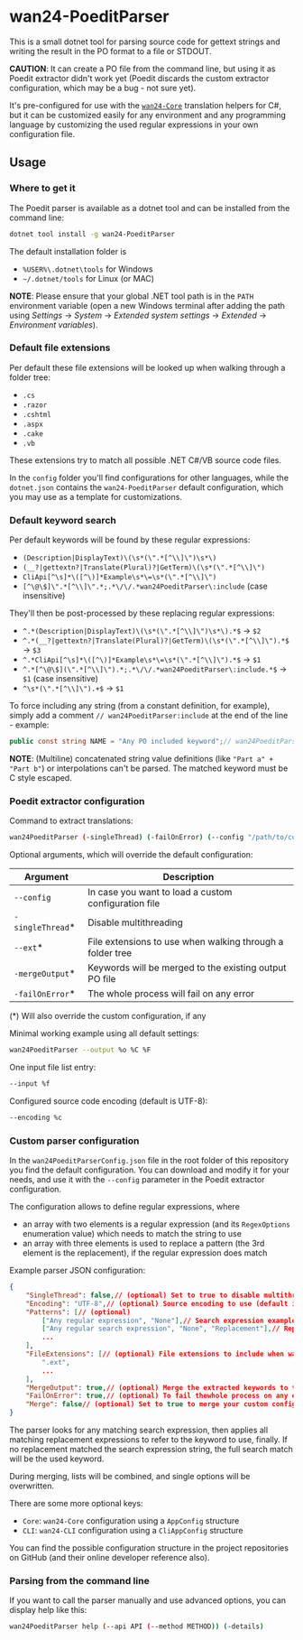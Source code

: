 # wan24-PoeditParser

This is a small dotnet tool for parsing source code for gettext strings and 
writing the result in the PO format to a file or STDOUT.

**CAUTION**: It can create a PO file from the command line, but using it as 
Poedit extractor didn't work yet (Poedit discards the custom extractor 
configuration, which may be a bug - not sure yet).

It's pre-configured for use with the 
[`wan24-Core`](https://github.com/WAN-Solutions/wan24-Core) translation 
helpers for C#, but it can be customized easily for any environment and any 
programming language by customizing the used regular expressions in your own 
configuration file.

## Usage

### Where to get it

The Poedit parser is available as a dotnet tool and can be installed from the 
command line:

```bash
dotnet tool install -g wan24-PoeditParser
```

The default installation folder is 

- `%USER%\.dotnet\tools` for Windows
- `~/.dotnet/tools` for Linux (or MAC)

**NOTE**: Please ensure that your global .NET tool path is in the `PATH` 
environment variable (open a new Windows terminal after adding the path using 
_Settings_ -> _System_ -> _Extended system settings_ -> _Extended_ -> 
_Environment variables_).

### Default file extensions

Per default these file extensions will be looked up when walking through a 
folder tree:

- `.cs`
- `.razor`
- `.cshtml`
- `.aspx`
- `.cake`
- `.vb`

These extensions try to match all possible .NET C#/VB source code files.

In the `config` folder you'll find configurations for other languages, while 
the `dotnet.json` contains the `wan24-PoeditParser` default configuration, 
which you may use as a template for customizations.

### Default keyword search

Per default keywords will be found by these regular expressions:

- `(Description|DisplayText)\(\s*(\".*[^\\]\")\s*\)`
- `(__?|gettextn?|Translate(Plural)?|GetTerm)\(\s*(\".*[^\\]\")`
- `CliApi[^\s]*\([^\)]*Example\s*\=\s*(\".*[^\\]\")`
- `[^\@\$]\".*[^\\]\".*;.*\/\/.*wan24PoeditParser\:include` (case insensitive)

They'll then be post-processed by these replacing regular expressions:

- `^.*(Description|DisplayText)\(\s*(\".*[^\\]\")\s*\).*$` -> `$2`
- `^.*(__?|gettextn?|Translate(Plural)?|GetTerm)\(\s*(\".*[^\\]\").*$` -> `$3`
- `^.*CliApi[^\s]*\([^\)]*Example\s*\=\s*(\".*[^\\]\").*$` -> `$1`
- `^.*[^\@\$](\".*[^\\]\").*;.*\/\/.*wan24PoeditParser\:include.*$` -> `$1` 
(case insensitive)
- `^\s*(\".*[^\\]\").+$` -> `$1`

To force including any string (from a constant definition, for example), 
simply add a comment `// wan24PoeditParser:include` at the end of the line - 
example:

```cs
public const string NAME = "Any PO included keyword";// wan24PoeditParser:include
```

**NOTE**: (Multiline) concatenated string value definitions (like 
`"Part a" + "Part b"`) or interpolations can't be parsed. The matched keyword 
must be C style escaped.

### Poedit extractor configuration

Command to extract translations:

```bash
wan24PoeditParser (-singleThread) (-failOnError) (--config "/path/to/customConfig.json") (--ext ".ext" ...) (-mergeOutput) --output %o %C %F
```

Optional arguments, which will override the default configuration:

| Argument | Description |
| -------- | ----------- |
| `--config` | In case you want to load a custom configuration file |
| `-singleThread`* | Disable multithreading |
| `--ext`* | File extensions to use when walking through a folder tree |
| `-mergeOutput`* | Keywords will be merged to the existing output PO file |
| `-failOnError`* | The whole process will fail on any error |

(*) Will also override the custom configuration, if any

Minimal working example using all default settings:

```bash
wan24PoeditParser --output %o %C %F
```

One input file list entry:

```bash
--input %f
```

Configured source code encoding (default is UTF-8):

```bash
--encoding %c
```

### Custom parser configuration

In the `wan24PoeditParserConfig.json` file in the root folder of this 
repository you find the default configuration. You can download and modify it 
for your needs, and use it with the `--config` parameter in the Poedit 
extractor configuration.

The configuration allows to define regular expressions, where

- an array with two elements is a regular expression (and its `RegexOptions` 
enumeration value) which needs to match the string to use
- an array with three elements is used to replace a pattern (the 3rd element 
is the replacement), if the regular expression does match

Example parser JSON configuration:

```json
{
	"SingleThread": false,// (optional) Set to true to disable multithreading (may be overridden by -singleThread)
	"Encoding": "UTF-8",// (optional) Source encoding to use (default is UTF-8; may be overridden by --encoding)
	"Patterns": [// (optional)
		["Any regular expression", "None"],// Search expression example
		["Any regular search expression", "None", "Replacement"],// Replacement expression example
		...
	],
	"FileExtensions": [// (optional) File extensions to include when walking through a folder tree (may be overridden by --ext)
		".ext",
		...
	],
	"MergeOutput": true,// (optional) Merge the extracted keywords to the existing output PO file
	"FailOnError": true,// (optional) To fail thewhole process on any error
	"Merge": false// (optional) Set to true to merge your custom configuration with the default configuration
}
```

The parser looks for any matching search expression, then applies all matching 
replacement expressions to refer to the keyword to use, finally. If no 
replacement matched the search expression string, the full search match will 
be the used keyword.

During merging, lists will be combined, and single options will be overwritten.

There are some more optional keys:

- `Core`: `wan24-Core` configuration using a `AppConfig` structure
- `CLI`: `wan24-CLI` configuration using a `CliAppConfig` structure

You can find the possible configuration structure in the project repositories 
on GitHub (and their online developer reference also).

### Parsing from the command line

If you want to call the parser manually and use advanced options, you can 
display help like this:

```bash
wan24PoeditParser help (--api API (--method METHOD)) (-details)
```
